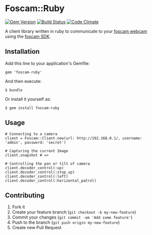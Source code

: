# Foscam::Ruby
[![Gem Version](https://badge.fury.io/rb/foscam-ruby.png)](http://badge.fury.io/rb/foscam-ruby)
[![Build Status](https://travis-ci.org/cwadding/foscam-ruby.png)](https://travis-ci.org/cwadding/foscam-ruby)
[![Code Climate](https://codeclimate.com/github/cwadding/foscam-ruby.png)](https://codeclimate.com/github/cwadding/foscam-ruby)

A client library written in ruby to communicate to your [foscam webcam](http://www.amazon.com/gp/product/B006ZP8UOW/ref=as_li_qf_sp_asin_tl?ie=UTF8&camp=1789&creative=9325&creativeASIN=B006ZP8UOW&linkCode=as2&tag=foscamruby-20) using the [foscam SDK](http://site.usajumping.com/Download/ipcam_cgi_sdk.pdf).

## Installation

Add this line to your application's Gemfile:

    gem 'foscam-ruby'

And then execute:

    $ bundle

Or install it yourself as:

    $ gem install foscam-ruby

## Usage
    
    # Connecting to a camera
    client = Foscam::Client.new(url: http://192.168.0.1/, username: 'admin', password: 'secret')
    
    # Capturing the current Image
    client.snapshot # => 
    
    # Controlling the pan or tilt of camera
    client.decoder_control(:up)
    client.decoder_control(:stop_up)
    client.decoder_control(:left)
    client.decoder_control(:horizontal_patrol)

## Contributing

1. Fork it
2. Create your feature branch (`git checkout -b my-new-feature`)
3. Commit your changes (`git commit -am 'Add some feature'`)
4. Push to the branch (`git push origin my-new-feature`)
5. Create new Pull Request
